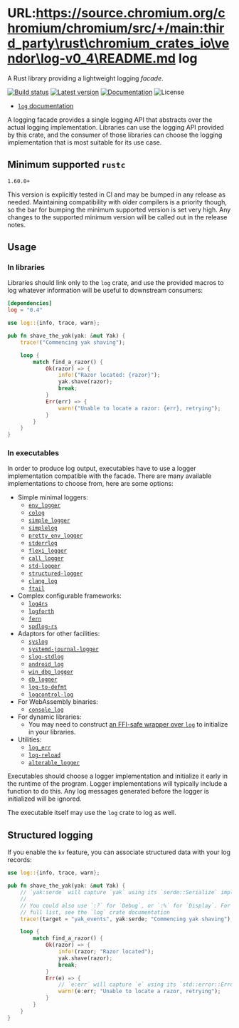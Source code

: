 URL:https://source.chromium.org/chromium/chromium/src/+/main:third_party\rust\chromium_crates_io\vendor\log-v0_4\README.md
log
===

A Rust library providing a lightweight logging *facade*.

[![Build status](https://img.shields.io/github/actions/workflow/status/rust-lang/log/main.yml?branch=master)](https://github.com/rust-lang/log/actions)
[![Latest version](https://img.shields.io/crates/v/log.svg)](https://crates.io/crates/log)
[![Documentation](https://docs.rs/log/badge.svg)](https://docs.rs/log)
![License](https://img.shields.io/crates/l/log.svg)

* [`log` documentation](https://docs.rs/log)

A logging facade provides a single logging API that abstracts over the actual
logging implementation. Libraries can use the logging API provided by this
crate, and the consumer of those libraries can choose the logging
implementation that is most suitable for its use case.


## Minimum supported `rustc`

`1.60.0+`

This version is explicitly tested in CI and may be bumped in any release as needed. Maintaining compatibility with older compilers is a priority though, so the bar for bumping the minimum supported version is set very high. Any changes to the supported minimum version will be called out in the release notes.

## Usage

### In libraries

Libraries should link only to the `log` crate, and use the provided macros to
log whatever information will be useful to downstream consumers:

```toml
[dependencies]
log = "0.4"
```

```rust
use log::{info, trace, warn};

pub fn shave_the_yak(yak: &mut Yak) {
    trace!("Commencing yak shaving");

    loop {
        match find_a_razor() {
            Ok(razor) => {
                info!("Razor located: {razor}");
                yak.shave(razor);
                break;
            }
            Err(err) => {
                warn!("Unable to locate a razor: {err}, retrying");
            }
        }
    }
}
```

### In executables

In order to produce log output, executables have to use a logger implementation compatible with the facade.
There are many available implementations to choose from, here are some options:

* Simple minimal loggers:
    * [`env_logger`](https://docs.rs/env_logger/*/env_logger/)
    * [`colog`](https://docs.rs/colog/*/colog/)
    * [`simple_logger`](https://docs.rs/simple_logger/*/simple_logger/)
    * [`simplelog`](https://docs.rs/simplelog/*/simplelog/)
    * [`pretty_env_logger`](https://docs.rs/pretty_env_logger/*/pretty_env_logger/)
    * [`stderrlog`](https://docs.rs/stderrlog/*/stderrlog/)
    * [`flexi_logger`](https://docs.rs/flexi_logger/*/flexi_logger/)
    * [`call_logger`](https://docs.rs/call_logger/*/call_logger/)
    * [`std-logger`](https://docs.rs/std-logger/*/std_logger/)
    * [`structured-logger`](https://docs.rs/structured-logger/latest/structured_logger/)
    * [`clang_log`](https://docs.rs/clang_log/latest/clang_log)
    * [`ftail`](https://docs.rs/ftail/latest/ftail/)
* Complex configurable frameworks:
    * [`log4rs`](https://docs.rs/log4rs/*/log4rs/)
    * [`logforth`](https://docs.rs/logforth/*/logforth/)
    * [`fern`](https://docs.rs/fern/*/fern/)
    * [`spdlog-rs`](https://docs.rs/spdlog-rs/*/spdlog/)
* Adaptors for other facilities:
    * [`syslog`](https://docs.rs/syslog/*/syslog/)
    * [`systemd-journal-logger`](https://docs.rs/systemd-journal-logger/*/systemd_journal_logger/)
    * [`slog-stdlog`](https://docs.rs/slog-stdlog/*/slog_stdlog/)
    * [`android_log`](https://docs.rs/android_log/*/android_log/)
    * [`win_dbg_logger`](https://docs.rs/win_dbg_logger/*/win_dbg_logger/)
    * [`db_logger`](https://docs.rs/db_logger/*/db_logger/)
    * [`log-to-defmt`](https://docs.rs/log-to-defmt/*/log_to_defmt/)
    * [`logcontrol-log`](https://docs.rs/logcontrol-log/*/logcontrol_log/)
* For WebAssembly binaries:
    * [`console_log`](https://docs.rs/console_log/*/console_log/)
* For dynamic libraries:
    * You may need to construct [an FFI-safe wrapper over `log`](https://github.com/rust-lang/log/issues/421) to initialize in your libraries.
* Utilities:
    * [`log_err`](https://docs.rs/log_err/*/log_err/)
    * [`log-reload`](https://docs.rs/log-reload/*/log_reload/)
    * [`alterable_logger`](https://docs.rs/alterable_logger/*/alterable_logger)

Executables should choose a logger implementation and initialize it early in the
runtime of the program. Logger implementations will typically include a
function to do this. Any log messages generated before the logger is
initialized will be ignored.

The executable itself may use the `log` crate to log as well.

## Structured logging

If you enable the `kv` feature, you can associate structured data with your log records:

```rust
use log::{info, trace, warn};

pub fn shave_the_yak(yak: &mut Yak) {
    // `yak:serde` will capture `yak` using its `serde::Serialize` impl
    //
    // You could also use `:?` for `Debug`, or `:%` for `Display`. For a
    // full list, see the `log` crate documentation
    trace!(target = "yak_events", yak:serde; "Commencing yak shaving");

    loop {
        match find_a_razor() {
            Ok(razor) => {
                info!(razor; "Razor located");
                yak.shave(razor);
                break;
            }
            Err(e) => {
                // `e:err` will capture `e` using its `std::error::Error` impl
                warn!(e:err; "Unable to locate a razor, retrying");
            }
        }
    }
}
```
